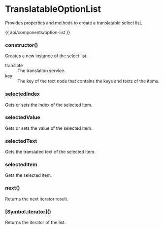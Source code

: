 <!-- ======================================================================
--- Search engine
title:          TranslatableOptionList
keywords:       TranslatableOptionList
description:    TranslatableOptionList.
--- Menu system
order:          10
text:           TranslatableOptionList
hidden:         false
umbel:          false
--- Page properties
id:             
document:       
layout:         layout-2-left
$-left:         #side-menu
searchable:     true
--- Side menu
side-menu-root:     /api
side-menu-header:   API
side-menu-top:      
side-menu-depth:    2
======================================================================= -->

# TranslatableOptionList

Provides properties and methods to create a translatable select list.

{{ api/components/option-list }}

### constructor()

Creates a new instance of the select list.

<dl>
  <dt>translate</dt>
  <dd>The translation service.</dd>
  <dt>key</dt>
  <dd>The key of the text node that contains the keys and texts of the items.</dd>
</dl>

### selectedIndex

Gets or sets the index of the selected item.

### selectedValue

Gets or sets the value of the selected item.

### selectedText

Gets the translated text of the selected item.

### selectedItem

Gets the selected item.

### next()

<span class="code">Returns</span> the next iterator result.

### \[Symbol.iterator]()

<span class="code">Returns</span> the iterator of the list.

